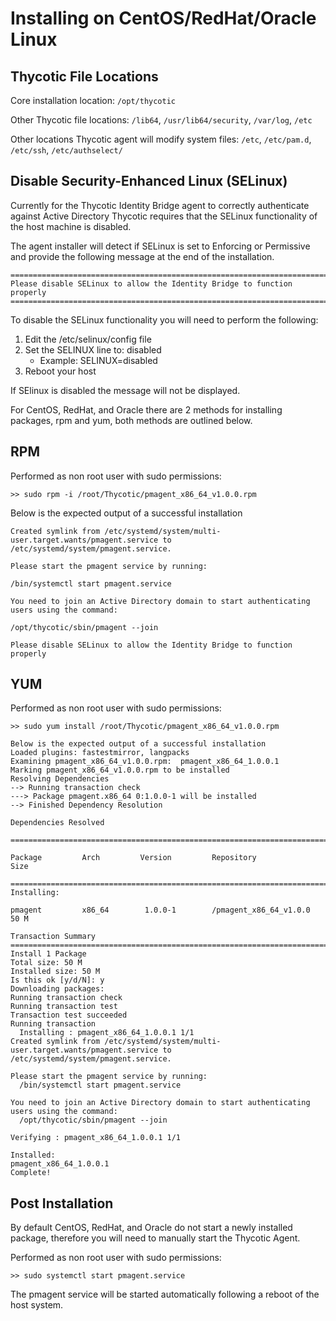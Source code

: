 [title]: # (CentOS/RedHat/Oracle)
[tags]: # (setup)
[priority]: # (5)
# Installing on CentOS/RedHat/Oracle Linux

## Thycotic File Locations

Core installation location: `/opt/thycotic`

Other Thycotic file locations: `/lib64`, `/usr/lib64/security`, `/var/log`, `/etc`

Other locations Thycotic agent will modify system files: `/etc`, `/etc/pam.d`, `/etc/ssh`, `/etc/authselect/`

## Disable Security-Enhanced Linux (SELinux)

Currently for the Thycotic Identity Bridge agent to correctly authenticate against Active Directory Thycotic requires that the SELinux functionality of the host machine is disabled.

The agent installer will detect if SELinux is set to Enforcing or Permissive and provide the following message at the end of the installation.

```
========================================================================
Please disable SELinux to allow the Identity Bridge to function properly
========================================================================
```

To disable the SELinux functionality you will need to perform the following:

1. Edit the /etc/selinux/config file
1. Set the SELINUX line to: disabled
   * Example: SELINUX=disabled
1. Reboot your host

If SElinux is disabled the message will not be displayed.

For CentOS, RedHat, and Oracle there are 2 methods for installing packages, rpm and yum, both methods are outlined below.

## RPM

Performed as non root user with sudo permissions:

`>> sudo rpm -i /root/Thycotic/pmagent_x86_64_v1.0.0.rpm`

Below is the expected output of a successful installation

```
Created symlink from /etc/systemd/system/multi-user.target.wants/pmagent.service to /etc/systemd/system/pmagent.service.

Please start the pmagent service by running:

/bin/systemctl start pmagent.service

You need to join an Active Directory domain to start authenticating users using the command:

/opt/thycotic/sbin/pmagent --join

Please disable SELinux to allow the Identity Bridge to function properly
```

## YUM

Performed as non root user with sudo permissions:

`>> sudo yum install /root/Thycotic/pmagent_x86_64_v1.0.0.rpm`

```
Below is the expected output of a successful installation
Loaded plugins: fastestmirror, langpacks
Examining pmagent_x86_64_v1.0.0.rpm:  pmagent_x86_64_1.0.0.1
Marking pmagent_x86_64_v1.0.0.rpm to be installed
Resolving Dependencies
--> Running transaction check
---> Package pmagent.x86_64 0:1.0.0-1 will be installed
--> Finished Dependency Resolution

Dependencies Resolved

==============================================================================

Package         Arch         Version         Repository                  Size

==============================================================================
Installing:

pmagent         x86_64        1.0.0-1        /pmagent_x86_64_v1.0.0       50 M

Transaction Summary
==============================================================================
Install 1 Package
Total size: 50 M
Installed size: 50 M
Is this ok [y/d/N]: y
Downloading packages:
Running transaction check
Running transaction test
Transaction test succeeded
Running transaction
  Installing : pmagent_x86_64_1.0.0.1 1/1
Created symlink from /etc/systemd/system/multi-user.target.wants/pmagent.service to /etc/systemd/system/pmagent.service.

Please start the pmagent service by running:
  /bin/systemctl start pmagent.service

You need to join an Active Directory domain to start authenticating users using the command:
  /opt/thycotic/sbin/pmagent --join

Verifying : pmagent_x86_64_1.0.0.1 1/1

Installed:
pmagent_x86_64_1.0.0.1
Complete!
```

## Post Installation

By default CentOS, RedHat, and Oracle do not start a newly installed package, therefore you will need to manually start the Thycotic Agent.

Performed as non root user with sudo permissions:

`>> sudo systemctl start pmagent.service`

The pmagent service will be started automatically following a reboot of the host system.
